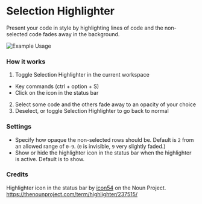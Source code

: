 # Selection Highlighter

Present your code in style by highlighting lines of code and the non-selected code fades away in the background.

![Example Usage](/resources/example-usage.gif)

### How it works

1. Toggle Selection Highlighter in the current workspace
  - Key commands (ctrl + option + S)
  - Click on the icon in the status bar
2. Select some code and the others fade away to an opacity of your choice
3. Deselect, or toggle Selection Highlighter to go back to normal


### Settings

- Specify how opaque the non-selected rows should be. Default is `2` from an allowed range of `0-9`. (`0` is invisible, `9` very slightly faded.)
- Show or hide the highlighter icon in the status bar when the highlighter is active. Default is to show.


### Credits

Highlighter icon in the status bar by [icon54](https://thenounproject.com/icon54app/) on the Noun Project.
https://thenounproject.com/term/highlighter/237515/
